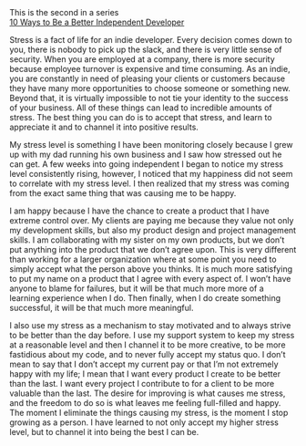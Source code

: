 <div class="note">This is the second in a series<br/><a href="/posts/2014/01/19/10-ways-to-be-a-better-independent-developer">10 Ways to Be a Better Independent Developer</a></div>

Stress is a fact of life for an indie developer. Every decision comes down to you, there is nobody to pick up the slack, and there is very little sense of security. When you are employed at a company, there is more security because employee turnover is expensive and time consuming. As an indie, you are constantly in need of pleasing your clients or customers because they have many more opportunities to choose someone or something new. Beyond that, it is virtually impossible to not tie your identity to the success of your business. All of these things can lead to incredible amounts of stress. The best thing you can do is to accept that stress, and learn to appreciate it and to channel it into positive results.

My stress level is something I have been monitoring closely because I grew up with my dad running his own business and I saw how stressed out he can get. A few weeks into going independent I began to notice my stress level consistently rising, however, I noticed that my happiness did not seem to correlate with my stress level. I then realized that my stress was coming from the exact same thing that was causing me to be happy.

I am happy because I have the chance to create a product that I have extreme control over. My clients are paying me because they value not only my development skills, but also my product design and project management skills. I am collaborating with my sister on my own products, but we don’t put anything into the product that we don’t agree upon. This is very different than working for a larger organization where at some point you need to simply accept what the person above you thinks. It is much more satisfying to put my name on a product that I agree with every aspect of. I won’t have anyone to blame for failures, but it will be that much more more of a learning experience when I do. Then finally, when I do create something successful, it will be that much more meaningful.

I also use my stress as a mechanism to stay motivated and to always strive to be better than the day before. I use my support system to keep my stress at a reasonable level and then I channel it to be more creative, to be more fastidious about my code, and to never fully accept my status quo. I don’t mean to say that I don’t accept my current pay or that I’m not extremely happy with my life; I mean that I want every product I create to be better than the last. I want every project I contribute to for a client to be more valuable than the last. The desire for improving is what causes me stress, and the freedom to do so is what leaves me feeling full-filled and happy. The moment I eliminate the things causing my stress, is the moment I stop growing as a person. I have learned to not only accept my higher stress level, but to channel it into being the best I can be.

